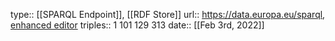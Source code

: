 type:: [[SPARQL Endpoint]], [[RDF Store]]
url:: https://data.europa.eu/sparql, [enhanced editor](https://data.europa.eu/data/sparql)
triples:: 1 101 129 313
date:: [[Feb 3rd, 2022]]
